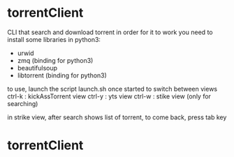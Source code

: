 # torrentClient
CLI that search and download torrent
in order for it to work you need to install some libraries in python3:
- urwid
- zmq (binding for python3)
- beautifulsoup
- libtorrent (binding for python3)

to use, launch the script launch.sh
once started to switch between views
ctrl-k : kickAssTorrent view
ctrl-y : yts view
ctrl-w : stike view (only for searching)

in strike view, after search shows list of torrent, to come back, press tab key

# torrentClient
